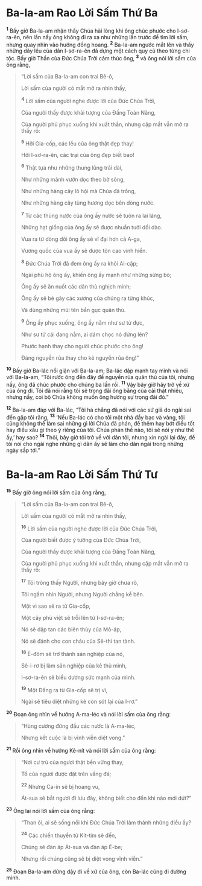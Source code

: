 # Ba-la-am Rao Lời Sấm Thứ Ba
<sup><b>1</b></sup> Bấy giờ Ba-la-am nhận thấy Chúa hài lòng khi ông chúc phước cho I-sơ-ra-ên, nên lần nầy ông không đi ra xa như những lần trước để tìm lời sấm, nhưng quay nhìn vào hướng đồng hoang. <sup><b>2</b></sup> Ba-la-am ngước mắt lên và thấy những dãy lều của dân I-sơ-ra-ên đã dựng một cách quy củ theo từng chi tộc. Bấy giờ Thần của Ðức Chúa Trời cảm thúc ông, <sup><b>3</b></sup> và ông nói lời sấm của ông rằng,


> “Lời sấm của Ba-la-am con trai Bê-ô,
> 
> Lời sấm của người có mắt mở ra nhìn thấy,
> 
> <sup><b>4</b></sup> Lời sấm của người nghe được lời của Ðức Chúa Trời,
> 
> Của người thấy được khải tượng của Ðấng Toàn Năng,
> 
> Của người phủ phục xuống khi xuất thần, nhưng cặp mắt vẫn mở ra thấy rõ:
> 
> <sup><b>5</b></sup> Hỡi Gia-cốp, các lều của ông thật đẹp thay!
> 
> Hỡi I-sơ-ra-ên, các trại của ông đẹp biết bao!
> 
> <sup><b>6</b></sup> Thật tựa như những thung lũng trải dài,
> 
> Như những mảnh vườn dọc theo bờ sông,
> 
> Như những hàng cây lô hội mà Chúa đã trồng,
> 
> Như những hàng cây tùng hương dọc bên dòng nước.
> 
> <sup><b>7</b></sup> Từ các thùng nước của ông ấy nước sẽ tuôn ra lai láng,
> 
> Những hạt giống của ông ấy sẽ được nhuần tưới dồi dào.
> 
> Vua ra từ dòng dõi ông ấy sẽ vĩ đại hơn cả A-ga,
> 
> Vương quốc của vua ấy sẽ được tôn cao vinh hiển.
> 
> <sup><b>8</b></sup> Ðức Chúa Trời đã đem ông ấy ra khỏi Ai-cập;
> 
> Ngài phù hộ ông ấy, khiến ông ấy mạnh như những sừng bò;
> 
> Ông ấy sẽ ăn nuốt các dân thù nghịch mình;
> 
> Ông ấy sẽ bẻ gãy các xương của chúng ra từng khúc,
> 
> Và dùng những mũi tên bắn gục quân thù.
> 
> <sup><b>9</b></sup> Ông ấy phục xuống, ông ấy nằm như sư tử đực,
> 
> Như sư tử cái đang nằm, ai dám chọc nó đứng lên?
> 
> Phước hạnh thay cho người chúc phước cho ông!
> 
> Ðáng nguyền rủa thay cho kẻ nguyền rủa ông!”
>

<sup><b>10</b></sup> Bấy giờ Ba-lác nổi giận với Ba-la-am; Ba-lác đập mạnh tay mình và nói với Ba-la-am, “Tôi rước ông đến đây để nguyền rủa quân thù của tôi, nhưng nầy, ông đã chúc phước cho chúng ba lần rồi. <sup><b>11</b></sup> Vậy bây giờ hãy trở về xứ của ông đi. Tôi đã nói rằng tôi sẽ trọng đãi ông bằng của cải thật nhiều, nhưng nầy, coi bộ Chúa không muốn ông hưởng sự trọng đãi đó.”

<sup><b>12</b></sup> Ba-la-am đáp với Ba-lác, “Tôi há chẳng đã nói với các sứ giả do ngài sai đến gặp tôi rằng, <sup><b>13</b></sup> ‘Nếu Ba-lác có cho tôi một nhà đầy bạc và vàng, tôi cũng không thể làm sai những gì lời Chúa đã phán, để thêm hay bớt điều tốt hay điều xấu gì theo ý riêng của tôi. Chúa phán thế nào, tôi sẽ nói y như thế ấy,’ hay sao? <sup><b>14</b></sup> Thôi, bây giờ tôi trở về với dân tôi, nhưng xin ngài lại đây, để tôi nói cho ngài nghe những gì dân ấy sẽ làm cho dân ngài trong những ngày sắp tới.”

# Ba-la-am Rao Lời Sấm Thứ Tư
<sup><b>15</b></sup> Bấy giờ ông nói lời sấm của ông rằng,


> “Lời sấm của Ba-la-am con trai Bê-ô,
> 
> Lời sấm của người có mắt mở ra nhìn thấy,
> 
> <sup><b>16</b></sup> Lời sấm của người nghe được lời của Ðức Chúa Trời,
> 
> Của người biết được ý tưởng của Ðức Chúa Trời,
> 
> Của người thấy được khải tượng của Ðấng Toàn Năng,
> 
> Của người phủ phục xuống khi xuất thần, nhưng cặp mắt vẫn mở ra thấy rõ:
> 
> <sup><b>17</b></sup> Tôi trông thấy Người, nhưng bây giờ chưa rõ,
> 
> Tôi ngắm nhìn Người, nhưng Người chẳng kề bên.
> 
> Một vì sao sẽ ra từ Gia-cốp,
> 
> Một cây phủ việt sẽ trỗi lên từ I-sơ-ra-ên;
> 
> Nó sẽ đập tan các biên thùy của Mô-áp,
> 
> Nó sẽ đánh cho con cháu của Sê-thi tan tành.
> 
> <sup><b>18</b></sup> Ê-đôm sẽ trở thành sản nghiệp của nó,
> 
> Sê-i-rơ bị làm sản nghiệp của kẻ thù mình,
> 
> I-sơ-ra-ên sẽ biểu dương sức mạnh của mình.
> 
> <sup><b>19</b></sup> Một Ðấng ra từ Gia-cốp sẽ trị vì,
> 
> Ngài sẽ tiêu diệt những kẻ còn sót lại của I-rơ.”
>

<sup><b>20</b></sup> Ðoạn ông nhìn về hướng A-ma-léc và nói lời sấm của ông rằng:


> “Hùng cường đứng đầu các nước là A-ma-léc,
> 
> Nhưng kết cuộc là bị vĩnh viễn diệt vong.”
>

<sup><b>21</b></sup> Rồi ông nhìn về hướng Kê-nít và nói lời sấm của ông rằng:


> “Nơi cư trú của ngươi thật bền vững thay,
> 
> Tổ của ngươi được đặt trên vầng đá;
> 
> <sup><b>22</b></sup> Nhưng Ca-in sẽ bị hoang vu,
> 
> Át-sua sẽ bắt ngươi đi lưu đày, không biết cho đến khi nào mới dứt?”
>

<sup><b>23</b></sup> Ông lại nói lời sấm của ông rằng:


> “Than ôi, ai sẽ sống nổi khi Ðức Chúa Trời làm thành những điều ấy?
> 
> <sup><b>24</b></sup> Các chiến thuyền từ Kít-tim sẽ đến,
> 
> Chúng sẽ đàn áp Át-sua và đàn áp Ê-be;
> 
> Nhưng rồi chúng cũng sẽ bị diệt vong vĩnh viễn.”
>

<sup><b>25</b></sup> Ðoạn Ba-la-am đứng dậy đi về xứ của ông, còn Ba-lác cũng đi đường mình.

